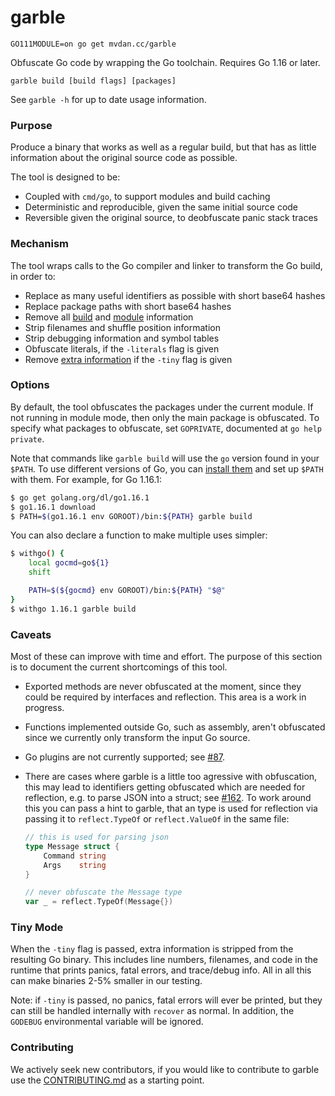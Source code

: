 # garble

	GO111MODULE=on go get mvdan.cc/garble

Obfuscate Go code by wrapping the Go toolchain. Requires Go 1.16 or later.

	garble build [build flags] [packages]

See `garble -h` for up to date usage information.

### Purpose

Produce a binary that works as well as a regular build, but that has as little
information about the original source code as possible.

The tool is designed to be:

* Coupled with `cmd/go`, to support modules and build caching
* Deterministic and reproducible, given the same initial source code
* Reversible given the original source, to deobfuscate panic stack traces

### Mechanism

The tool wraps calls to the Go compiler and linker to transform the Go build, in
order to:

* Replace as many useful identifiers as possible with short base64 hashes
* Replace package paths with short base64 hashes
* Remove all [build](https://golang.org/pkg/runtime/#Version) and [module](https://golang.org/pkg/runtime/debug/#ReadBuildInfo) information
* Strip filenames and shuffle position information
* Strip debugging information and symbol tables
* Obfuscate literals, if the `-literals` flag is given
* Remove [extra information](#tiny-mode) if the `-tiny` flag is given

### Options

By default, the tool obfuscates the packages under the current module. If not
running in module mode, then only the main package is obfuscated. To specify
what packages to obfuscate, set `GOPRIVATE`, documented at `go help private`.

Note that commands like `garble build` will use the `go` version found in your
`$PATH`. To use different versions of Go, you can
[install them](https://golang.org/doc/manage-install#installing-multiple)
and set up `$PATH` with them. For example, for Go 1.16.1:

```sh
$ go get golang.org/dl/go1.16.1
$ go1.16.1 download
$ PATH=$(go1.16.1 env GOROOT)/bin:${PATH} garble build
```

You can also declare a function to make multiple uses simpler:

```sh
$ withgo() {
	local gocmd=go${1}
	shift

	PATH=$(${gocmd} env GOROOT)/bin:${PATH} "$@"
}
$ withgo 1.16.1 garble build
```

### Caveats

Most of these can improve with time and effort. The purpose of this section is
to document the current shortcomings of this tool.

* Exported methods are never obfuscated at the moment, since they could
  be required by interfaces and reflection. This area is a work in progress.

* Functions implemented outside Go, such as assembly, aren't obfuscated since we
  currently only transform the input Go source.

* Go plugins are not currently supported; see [#87](https://github.com/burrowers/garble/issues/87).

* There are cases where garble is a little too agressive with obfuscation, this may lead to identifiers getting obfuscated which are needed for reflection, e.g. to parse JSON into a struct; see [#162](https://github.com/burrowers/garble/issues/162). To work around this you can pass a hint to garble, that an type is used for reflection via passing it to `reflect.TypeOf` or `reflect.ValueOf` in the same file:
	```go
	// this is used for parsing json
	type Message struct {
		Command string
		Args    string
	}

	// never obfuscate the Message type
	var _ = reflect.TypeOf(Message{})
	```

### Tiny Mode

When the `-tiny` flag is passed, extra information is stripped from the resulting
Go binary. This includes line numbers, filenames, and code in the runtime that
prints panics, fatal errors, and trace/debug info. All in all this can make binaries
2-5% smaller in our testing.

Note: if `-tiny` is passed, no panics, fatal errors will ever be printed, but they can
still be handled internally with `recover` as normal. In addition, the `GODEBUG`
environmental variable will be ignored.

### Contributing

We actively seek new contributors, if you would like to contribute to garble use the
[CONTRIBUTING.md](CONTRIBUTING.md) as a starting point.
